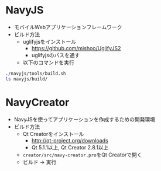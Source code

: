 # NavyJS
- モバイルWebアプリケーションフレームワーク
- ビルド方法
  - uglifyjsをインストール
      - https://github.com/mishoo/UglifyJS2
      - uglifyjsのパスを通す
  - 以下のコマンドを実行

```sh
./navyjs/tools/build.sh
ls navyjs/build/
```

# NavyCreator
- NavyJSを使ってアプリケーションを作成するための開発環境
- ビルド方法
  - Qt Creatorをインストール
      - http://qt-project.org/downloads
      - Qt 5.1.1以上, Qt Creator 2.8.1以上
  - ``creator/src/navy-creator.pro``をQt Creatorで開く
  - ビルド -> 実行

